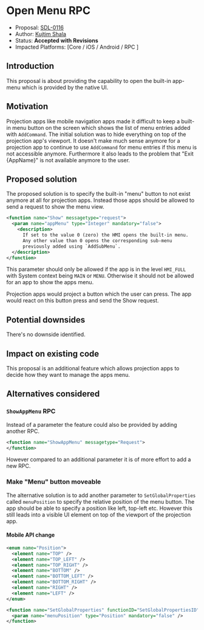 # Open Menu RPC

* Proposal: [SDL-0116](0116-open-menu.md)
* Author: [Kujtim Shala](https://github.com/kshala-ford)
* Status: **Accepted with Revisions**
* Impacted Platforms: [Core / iOS / Android / RPC ]

## Introduction

This proposal is about providing the capability to open the built-in app-menu which is provided by the native UI.

## Motivation

Projection apps like mobile navigation apps made it difficult to keep a built-in menu button on the screen which shows the list of menu entries added with `AddCommand`. The initial solution was to hide everything on top of the projection app's viewport. It doesn't make much sense anymore for a projection app to continue to use `AddCommand` for menu entries if this menu is not accessible anymore. Furthermore it also leads to the problem that "Exit {AppName}" is not available anymore to the user.

## Proposed solution

The proposed solution is to specify the built-in "menu" button to not exist anymore at all for projection apps. Instead those apps should be allowed to send a request to show the menu view.

```xml
<function name="Show" messagetype="request">
  <param name="appMenu" type="Integer" mandatory="false">
    <description>
      If set to the value 0 (zero) the HMI opens the built-in menu. 
      Any other value than 0 opens the corresponding sub-menu 
      previously added using `AddSubMenu`.
  </description>
</function>
```

This parameter should only be allowed if the app is in the level `HMI_FULL` with System context being `MAIN` or `MENU`. Otherwise it should not be allowed for an app to show the apps menu.

Projection apps would project a button which the user can press. The app would react on this button press and send the Show request.

## Potential downsides

There's no downside identified.

## Impact on existing code

This proposal is an additional feature which allows projection apps to decide how they want to manage the apps menu.

## Alternatives considered

### `ShowAppMenu` RPC

Instead of a parameter the feature could also be provided by adding another RPC.

```xml
<function name="ShowAppMenu" messagetype="Request">
</function>
```

However compared to an additional parameter it is of more effort to add a new RPC.

### Make "Menu" button moveable

The alternative solution is to add another parameter to `SetGlobalProperties` called `menuPosition` to specify the relative position of the menu button. The app should be able to specify a position like left, top-left etc. However this still leads into a visible UI element on top of the viewport of the projection app.

#### Mobile API change

```xml
<enum name="Position">
  <element name="TOP" />
  <element name="TOP_LEFT" />
  <element name="TOP_RIGHT" />
  <element name="BOTTOM" />
  <element name="BOTTOM_LEFT" />
  <element name="BOTTOM_RIGHT" />
  <element name="RIGHT" />
  <element name="LEFT" />
</enum>

<function name="SetGlobalProperties" functionID="SetGlobalPropertiesID" messagetype="request">
  <param name="menuPosition" type="Position" mandatory="false" />
</function>
```
